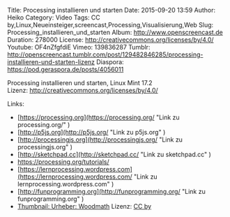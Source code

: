 Title: Processing installieren und starten
Date: 2015-09-20 13:59
Author: Heiko
Category: Video
Tags: CC by,Linux,Neueinsteiger,screencast,Processing,Visualisierung,Web
Slug: Processing_installieren_und_starten
Album: http://www.openscreencast.de
Duration: 278000
License: http://creativecommons.org/licenses/by/4.0/
Youtube: OF4nZfgfdiE
Vimeo: 139836287
Tumblr: http://openscreencast.tumblr.com/post/129482846285/processing-installieren-und-starten-lizenz
Diaspora: https://pod.geraspora.de/posts/4056011

Processing installieren und starten, Linux Mint 17.2  
Lizenz: <http://creativecommons.org/licenses/by/4.0/>

Links:

  * [https://processing.org](https://processing.org/ "Link zu processing.org/" )
  * [http://p5js.org](http://p5js.org/ "Link zu p5js.org" )
  * [http://processingjs.org](http://processingjs.org/ "Link zu processingjs.org" )
  * [http://sketchpad.cc](http://sketchpad.cc/ "Link zu sketchpad.cc" )
  * <https://processing.org/tutorials/>
  * [https://lernprocessing.wordpress.com](https://lernprocessing.wordpress.com/ "Link zu lernprocessing.wordpress.com" )
  * [http://funprogramming.org](http://funprogramming.org/ "Link zu funprogramming.org" )
  * [Thumbnail: Urheber: Woodmath](https://commons.wikimedia.org/wiki/File:Processing_Logo_Clipped.svg?uselang=de "Link zu commons.wikimedia.org" ) Lizenz: [CC by](http://creativecommons.org/licenses/by/3.0/)

